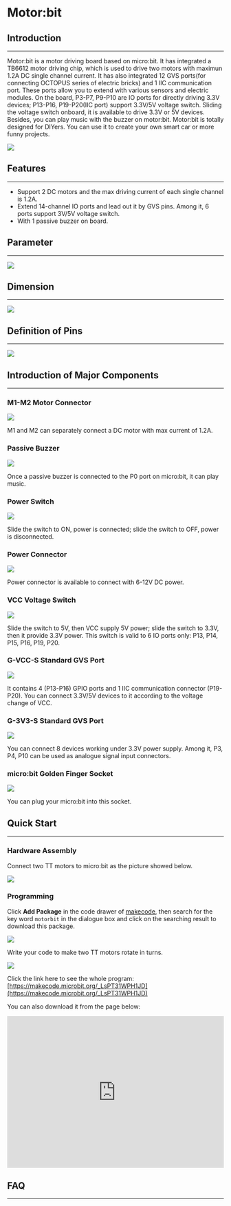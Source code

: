 # Motor:bit

## Introduction
---

Motor:bit is a motor driving board based on micro:bit. It has integrated a TB6612 motor driving chip, which is used to drive two motors with maximun 1.2A DC single channel current. It has also integrated 12 GVS ports(for connecting OCTOPUS series of electric bricks) and 1 IIC communication port. These ports allow you to extend with various sensors and electric modules. On the board, P3-P7, P9-P10 are IO ports for directly driving 3.3V devices; P13-P16, P19-P20(IIC port) support 3.3V/5V voltage switch. Sliding the voltage switch onboard, it is available to drive 3.3V or 5V devices. Besides, you can play music with the buzzer on motor:bit. Motor:bit is totally designed for DIYers. You can use it to create your own smart car or more funny projects.

![](./images/6zRKrvw.jpg)


## Features
---
- Support 2 DC motors and the max driving current of each single channel is 1.2A.
- Extend 14-channel IO ports and lead out it by GVS pins. Among it, 6 ports support 3V/5V voltage switch. 
- With 1 passive buzzer on board. 


## Parameter
---

![](./images/CbRqh12.png)


## Dimension  
---
![](./images/zXGYS2h.jpg)


## Definition of Pins
---
![](./images/yiJJzHK.jpg)


## Introduction of Major Components
---

### M1-M2 Motor Connector

![](./images/29nn8kR.jpg)

M1 and M2 can separately connect a DC motor with max current of 1.2A. 

### Passive Buzzer 

![](./images/eFXaJlg.jpg)

Once a passive buzzer is connected to the P0 port on micro:bit, it can play music. 

### Power Switch 

![](./images/mq8NFg4.jpg)

Slide the switch to ON, power is connected; slide the switch to OFF, power is disconnected. 

### Power Connector 

![](./images/NDzflbB.jpg)

Power connector is available to connect with 6-12V DC power. 

### VCC Voltage Switch 

![](./images/vpxh1nD.jpg)

Slide the switch to 5V, then VCC supply 5V power; slide the switch to 3.3V, then it provide 3.3V power. This switch is valid to 6 IO ports only: P13, P14, P15, P16, P19, P20. 

### G-VCC-S Standard GVS Port

![](./images/4cqVab2.jpg)

It contains 4 (P13-P16) GPIO ports and 1 IIC communication connector (P19-P20). You can connect 3.3V/5V devices to it according to the voltage change of VCC.

### G-3V3-S Standard GVS Port

![](./images/xjDkR8E.jpg)

You can connect 8 devices working under 3.3V power supply. Among it, P3, P4, P10 can be used as analogue signal input connectors. 

### micro:bit Golden Finger Socket

![](./images/CemM8y5.jpg)

You can plug your micro:bit into this socket.


## Quick Start
---

### Hardware Assembly
  
Connect two TT motors to micro:bit as the picture showed below. 

![](./images/5ayGCgd.png)

### Programming  
   
Click **Add Package** in the code drawer of [makecode](https://makecode.microbit.org/), then search for the key word `motorbit` in the dialogue box and click on the searching result to download this package. 

![](./images/CDV9ODY.png)

Write your code to make two TT motors rotate in turns. 

![](./images/2klOChu.png)

Click the link here to see the whole program: [https://makecode.microbit.org/_LsPT31WPH1JD](https://makecode.microbit.org/_LsPT31WPH1JD)

You can also download it from the page below:
<div style="position:relative;height:0;padding-bottom:70%;overflow:hidden;"><iframe style="position:absolute;top:0;left:0;width:100%;height:100%;" src="https://makecode.microbit.org/#pub:_LsPT31WPH1JD" frameborder="0" sandbox="allow-popups allow-forms allow-scripts allow-same-origin"></iframe></div>


## FAQ  
---  

